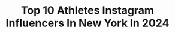 ---
title: Top 10 Athletes Instagram Influencers In New York In 2024
description: >-
  Find top athletes Instagram influencers in New York in 2024. Most popular hashtags: #athlete #newyork #workout.
platform: Instagram
hits: 153
text_top: Identify the best Instagram profiles on inBeat.
text_bottom: Our platform holds 153 Instagram influencers like this in New York, United States for you to connect with.
profiles:
  - username: "justinpaulmusic"
    fullname: >-
      Justin Paul
    bio: >-
      Husband. Dad. Songwriter. Musician. Believer. Non-athlete. New Yorker. Serving you cheesy family pics with a smattering of music/theatre/film content.
    location: "United States"
    followers: 32757
    engagement: 499
    commentsToLikes: 0.022431
    id: ck6ucgf3nfgap0j7127nrsozv
    verified: true
    hashtags: "#paidpartnershipwithnoone, #smallpaul, #blackouttuesday, #blacklivesmatter"
  - username: "heldilox"
    fullname: >-
      Ryan Held
    bio: >-
      Olympic Gold Medalist @arenausa athlete @newyorkac athlete @championsmojo athlete @chicagobulls NCSU alum Environmentalist Eagle scout 217
    location: "United States"
    followers: 18870
    engagement: 899
    commentsToLikes: 0.006096
    id: ck138ifmtgdbt0i19m1wz6k87
    verified: true
    hashtags: "#austintexas, #tyrproseries, #wearenc"
  - username: "nym_news"
    fullname: >-
      🔹New York Mets News🔸
    bio: >-
      🗽 ⇨ 2023 Record: 75-87 ⏰ ⇨ Est. 2014 🔥 ⇨ Largest Mets fanpage on IG! ⚾️ ⇨ NEW: @thequeensknights @chattersboxpodcast 🤑 ⇨ @SeatGeek code “NYMNEWS”
    location: "United States"
    followers: 90731
    engagement: 468
    commentsToLikes: 0.033427
    id: ck0w3zv0mw3jq0i19087r3iu2
    verified: false
    hashtags: "#mets, #metswin, #jeffmcneil, #mlb"
  - username: "matttralli5"
    fullname: >-
      Matt Tralli
    bio: >-
      Fitness Trainer 💪🏻 Former D1 & Professional Athlete 🏈 New York | Los Angeles 📍 NCCPT, PPSC 📚
    location: "United States"
    followers: 455043
    engagement: 123
    commentsToLikes: 0.014677
    id: ck55ofu1w89re0i11l91u94y4
    verified: false
    hashtags: "#homeworkout, #fitness, #armsworkout, #indonesia"
  - username: "keonihudoba"
    fullname: >-
      KEONI HUDOBA
    bio: >-
      | FITNESS | FAMILY | ALOHA | GOOD VIBES | •Creator of COREntine+ on IGTV & ZOOM •@lululemon NYC Ambassador •@Core Athlete 📍New York City
    location: "United States"
    followers: 47655
    engagement: 142
    commentsToLikes: 0.022705
    id: ck55ptn5cbcp30i11tt2yod01
    verified: false
    hashtags: "#hrpk, #winning, #thesweatlife, #mondaymotivation"
  - username: "_soxsoul_"
    fullname: >-
      New York Photo/Video Creator
    bio: >-
      | TikTok 538.5K | 📍New York Content Creator Photo - Video 💡
    location: "United States"
    followers: 66287
    engagement: 79
    commentsToLikes: 0.020059
    id: ck5zr2i3mvrv30i14n8gop4vn
    verified: false
    hashtags: "#newyorker, #dodgechallenger, #newyork, #miami"
  - username: "michaellewiscunningham"
    fullname: >-
      7mlc
    bio: >-
      ⚽️ Footballer 💼 @7mlctraining ✍️ @opsmpro Athlete 📍 Rochester, New York 🎥 youtube.com/7mlc 🎙 The7mlcPodcast
    location: "United States"
    followers: 35271
    engagement: 1185
    commentsToLikes: 0.010161
    id: ckf5vesbuobhl0j237c3vyr6o
    verified: false
    hashtags: ""
  - username: "camdeanh"
    fullname: >-
      Cameron Dean
    bio: >-
      New York, New York @soulcycle NYC . 🖤 @jon__wu . @neoufitness CARDIO BURN . SPACES: The Talent Hack
    location: "United States"
    followers: 8251
    engagement: 1510
    commentsToLikes: 0.069658
    id: ck5buoti1i5tv0i11lcftmuay
    verified: false
    hashtags: "#bodybuilding, #aesthetic, #follow, #sweat"
  - username: "azadwatches"
    fullname: >-
      AZAD THE BRAND/ AZAD WATCHES
    bio: >-
      Time Reveals The Victorious. Azad symbolizes positive disruption. To teach, to inspire, to encourage to continue fight. #azadthebrand #azadwatches
    location: "United States"
    followers: 51008
    engagement: 218
    commentsToLikes: 0.254743
    id: ck9wi5yar0w070j78qayrj9v4
    verified: false
    hashtags: "#azadbrand, #championshipwatches, #azadwatches, #newyork"
  - username: "royaltysports1"
    fullname: >-
      Royalty Sports®️
    bio: >-
      342 Pike Rd., Suite 15 West Palm Beach, FL 33411 Office: 561-318-8151￼
    location: "United States"
    followers: 15669
    engagement: 130
    commentsToLikes: 0.052212
    id: ck6tutgkvibh40j71cmcgznny
    verified: false
    hashtags: "#golflife, #golflifestyle, #pgamemes, #golfgods"
---